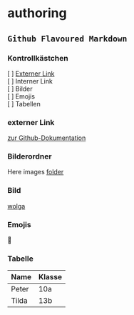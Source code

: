 # authoring

## `Github Flavoured Markdown`

### Kontrollkästchen

[ ] [Externer Link](13)   
[ ] Interner Link  
[ ] Bilder  
[ ] Emojis  
[ ] Tabellen  

### externer Link 

[zur Github-Dokumentation](https://help.github.com/en)

### Bilderordner 

Here images [folder](images)

### Bild

[wolga](wolga.jpg)

### Emojis  
🌇

### Tabelle  

| Name | Klasse |
| ---- | ------ |
| Peter | 10a |
| Tilda | 13b |

